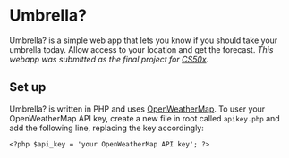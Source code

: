 # Umbrella?
Umbrella? is a simple web app that lets you know if you should take your umbrella today. Allow access to your location and get the forecast. *This webapp was submitted as the final project for [CS50x](https://www.edx.org/es/course/introduction-computer-science-harvardx-cs50x).*

## Set up
Umbrella? is written in PHP and uses [OpenWeatherMap](https://openweathermap.org/api). To user your OpenWeatherMap API key, create a new file in root called `apikey.php` and add the following line, replacing the key accordingly:

~~~
<?php $api_key = 'your OpenWeatherMap API key'; ?>
~~~
